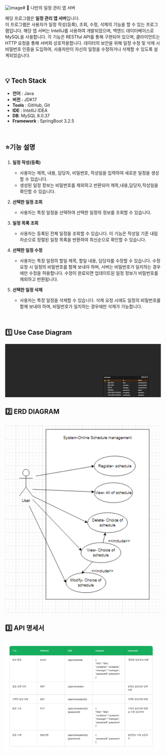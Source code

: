 ![image](https://github.com/HaejungHan/assignment_personal2/assets/130989670/58307f6c-8dd3-45ec-89c2-fcc672494289)# 🚩 나만의 일정 관리 앱 서버

해당 프로그램은 **일정 관리 앱 서버**입니다.<br/>
이 프로그램은 사용자가 일정 작성(등록), 조회, 수정, 삭제의 기능을 할 수 있는 프로그램입니다. 
해당 앱 서버는 IntelliJ를 사용하여 개발되었으며, 백엔드 데이터베이스로 MySQL을 사용합니다. 
각 기능은 RESTful API를 통해 구현되어 있으며, 클라이언트는 HTTP 요청을 통해 서버와 상호작용합니다. 
데이터의 보안을 위해 일정 수정 및 삭제 시 비밀번호 인증을 도입하여, 사용자만이 자신의 일정을 수정하거나 삭제할 수 있도록 설계되었습니다.

<br>

## 💡 Tech Stack
-   **언어**  : Java
-   **버전** : JDK17
-   **Tools** : GitHub, Git
-   **IDE** : IntelliJ IDEA
-   **DB**: MySQL 8.0.37 
-   **Framework** : SpringBoot 3.2.5

<br>

## ⭐기능 설명

1. **일정 작성(등록)**

    - 사용자는 제목, 내용, 담당자, 비밀번호, 작성일을 입력하여 새로운 일정을 생성할 수 있습니다.
    - 생성된 일정 정보는 비밀번호를 제외하고 반환되어 제목,내용,담당자,작성일을 확인할 수 있습니다. 

2. **선택한 일정 조회**
    
    - 사용자는 특정 일정을 선택하여 선택한 일정의 정보를 조회할 수 있습니다.
      
3. **일정 목록 조회**

    - 사용자는 등록된 전체 일정을 조회할 수 있습니다. 이 기능은 작성일 기준 내림차순으로 정렬된 일정 목록을 반환하여 최신순으로 확인할 수 있습니다.
  
4. **선택한 일정 수정**

    - 사용자는 특정 일정의 할일 제목, 할일 내용, 담당자를 수정할 수 있습니다. 수정 요청 시 일정의 비밀번호를 함께 보내야 하며, 서버는 비밀번호가 일치하는 경우에만 수정을 허용합니다.
      수정이 완료되면 업데이트된 일정 정보가 비밀번호를 제외하고 반환됩니다.
  
5. **선택한 일정 삭제**

     - 사용자는 특정 일정을 삭제할 수 있습니다. 삭제 요청 시에도 일정의 비밀번호를 함께 보내야 하며, 비밀번호가 일치하는 경우에만 삭제가 가능합니다.     
<br>


## 1️⃣ Use Case Diagram

![image](https://github.com/HaejungHan/assignment_personal2/blob/main/src/main/java/com/sparta/schedule/ERD-schedule.png?raw=true)


## 2️⃣ ERD DIAGRAM

![image](https://github.com/HaejungHan/assignment_personal2/blob/main/src/main/java/com/sparta/schedule/usecase-schedule.png?raw=true)



## 3️⃣ API 명세서

![image](https://github.com/HaejungHan/assignment_personal2/blob/main/src/main/java/com/sparta/schedule/schedule-API.png?raw=true)


<br>
